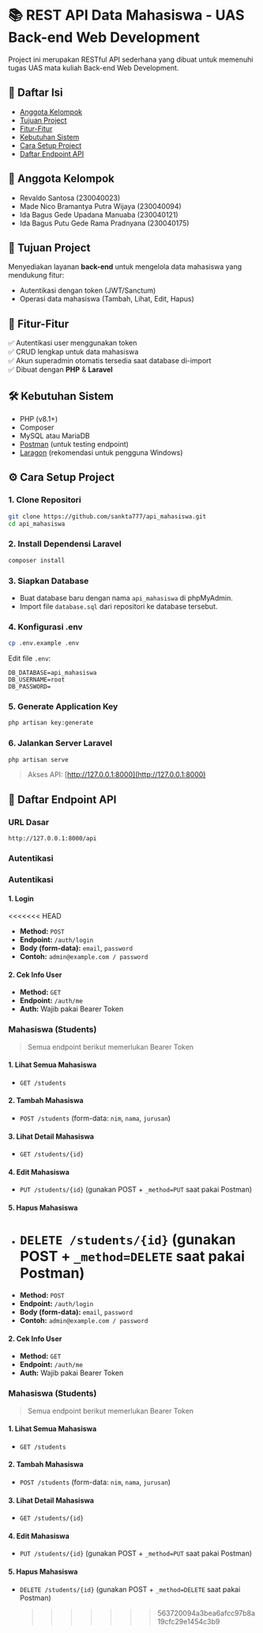 # 📚 REST API Data Mahasiswa - UAS Back-end Web Development

Project ini merupakan RESTful API sederhana yang dibuat untuk memenuhi tugas UAS mata kuliah Back-end Web Development.

## 🔗 Daftar Isi

-   [Anggota Kelompok](#anggota-kelompok)
-   [Tujuan Project](#tujuan-project)
-   [Fitur-Fitur](#fitur-fitur)
-   [Kebutuhan Sistem](#kebutuhan-sistem)
-   [Cara Setup Project](#cara-setup-project)
-   [Daftar Endpoint API](#daftar-endpoint-api)

## 👥 Anggota Kelompok

-   Revaldo Santosa (230040023)
-   Made Nico Bramantya Putra Wijaya (230040094)
-   Ida Bagus Gede Upadana Manuaba (230040121)
-   Ida Bagus Putu Gede Rama Pradnyana (230040175)

## 🎯 Tujuan Project

Menyediakan layanan **back-end** untuk mengelola data mahasiswa yang mendukung fitur:

-   Autentikasi dengan token (JWT/Sanctum)
-   Operasi data mahasiswa (Tambah, Lihat, Edit, Hapus)

## 🚀 Fitur-Fitur

✅ Autentikasi user menggunakan token  
✅ CRUD lengkap untuk data mahasiswa  
✅ Akun superadmin otomatis tersedia saat database di-import  
✅ Dibuat dengan **PHP** & **Laravel**

## 🛠️ Kebutuhan Sistem

-   PHP (v8.1+)
-   Composer
-   MySQL atau MariaDB
-   [Postman](https://www.postman.com/) (untuk testing endpoint)
-   [Laragon](https://laragon.org/) (rekomendasi untuk pengguna Windows)

## ⚙️ Cara Setup Project

### 1. Clone Repositori

```bash
git clone https://github.com/sankta777/api_mahasiswa.git
cd api_mahasiswa
```

### 2. Install Dependensi Laravel

```bash
composer install
```

### 3. Siapkan Database

-   Buat database baru dengan nama `api_mahasiswa` di phpMyAdmin.
-   Import file `database.sql` dari repositori ke database tersebut.

### 4. Konfigurasi .env

```bash
cp .env.example .env
```

Edit file `.env`:

```
DB_DATABASE=api_mahasiswa
DB_USERNAME=root
DB_PASSWORD=
```

### 5. Generate Application Key

```bash
php artisan key:generate
```

### 6. Jalankan Server Laravel

```bash
php artisan serve
```

> Akses API: [http://127.0.0.1:8000](http://127.0.0.1:8000)

## 🔐 Daftar Endpoint API

### URL Dasar

```
http://127.0.0.1:8000/api
```

### Autentikasi

### Autentikasi

#### 1. Login

<<<<<<< HEAD

-   **Method:** `POST`
-   **Endpoint:** `/auth/login`
-   **Body (form-data):** `email`, `password`
-   **Contoh:** `admin@example.com / password`

#### 2. Cek Info User

-   **Method:** `GET`
-   **Endpoint:** `/auth/me`
-   **Auth:** Wajib pakai Bearer Token

### Mahasiswa (Students)

> Semua endpoint berikut memerlukan Bearer Token

#### 1. Lihat Semua Mahasiswa

-   `GET /students`

#### 2. Tambah Mahasiswa

-   `POST /students` (form-data: `nim`, `nama`, `jurusan`)

#### 3. Lihat Detail Mahasiswa

-   `GET /students/{id}`

#### 4. Edit Mahasiswa

-   `PUT /students/{id}` (gunakan POST + `_method=PUT` saat pakai Postman)

#### 5. Hapus Mahasiswa

-   # `DELETE /students/{id}` (gunakan POST + `_method=DELETE` saat pakai Postman)
-   **Method:** `POST`
-   **Endpoint:** `/auth/login`
-   **Body (form-data):** `email`, `password`
-   **Contoh:** `admin@example.com / password`

#### 2. Cek Info User

-   **Method:** `GET`
-   **Endpoint:** `/auth/me`
-   **Auth:** Wajib pakai Bearer Token

### Mahasiswa (Students)

> Semua endpoint berikut memerlukan Bearer Token

#### 1. Lihat Semua Mahasiswa

-   `GET /students`

#### 2. Tambah Mahasiswa

-   `POST /students` (form-data: `nim`, `nama`, `jurusan`)

#### 3. Lihat Detail Mahasiswa

-   `GET /students/{id}`

#### 4. Edit Mahasiswa

-   `PUT /students/{id}` (gunakan POST + `_method=PUT` saat pakai Postman)

#### 5. Hapus Mahasiswa

-   `DELETE /students/{id}` (gunakan POST + `_method=DELETE` saat pakai Postman)
    > > > > > > > 563720094a3bea6afcc97b8a19cfc29e1454c3b9

